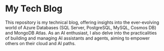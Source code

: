 # My Tech Blog

This repository is my technical blog, offering insights into the ever-evolving world of Azure Databases (SQL Server, PostgreSQL, MySQL, Cosmos DB) and MongoDB Atlas. As an AI enthusiast, I also delve into the practicalities of building and managing AI assistants and agents, aiming to empower others on their cloud and AI paths.
